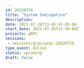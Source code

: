 ```yaml
---
id: 20220726
title: "System Subjugation"
description: 
date: 2022-07-26T13:45:43-05:00
start_date: 2022-07-26T22:30:00Z
projects: gRPC
sessions: 
 - sessions/grpc/grpc-20220726
type_event: Online
status: upcoming
draft: false
---
```




